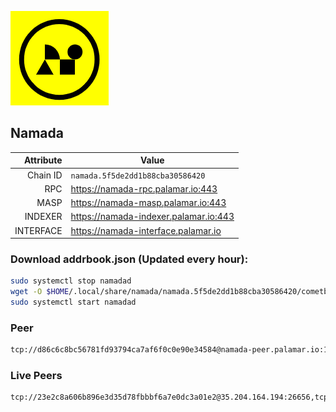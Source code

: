 ![Logo](https://raw.githubusercontent.com/Pa1amar/mainnets/refs/heads/main/namada/logo.png)
## Namada
| Attribute | Value |
|----------:|-------|
| Chain ID         | `namada.5f5de2dd1b88cba30586420` |
| RPC  | https://namada-rpc.palamar.io:443 |
| MASP  | https://namada-masp.palamar.io:443 |
| INDEXER | https://namada-indexer.palamar.io:443 |
| INTERFACE | https://namada-interface.palamar.io |

### Download addrbook.json (Updated every hour):
```bash
sudo systemctl stop namadad
wget -O $HOME/.local/share/namada/namada.5f5de2dd1b88cba30586420/cometbft/config/addrbook.json https://storage.palamar.io/mainnet/namada/addrbook.json
sudo systemctl start namadad
```
### Peer
```bash
tcp://d86c6c8bc56781fd93794ca7af6f0c0e90e34584@namada-peer.palamar.io:16656
```
































































































































































































































































































































































































































































































































































































































































### Live Peers
```
tcp://23e2c8a606b896e3d35d78fbbbf6a7e0dc3a01e2@35.204.164.194:26656,tcp://94b60575033a7bb366101cb57ccb78073d97a446@167.235.35.48:26656,tcp://7b2fcfb157212fe24797153b8dc30e05285285f4@212.83.33.148:26602,tcp://2f32fc015e29e942ccefca600a8ec8bf828ba848@65.108.201.106:26656,tcp://35bea1f9d7a2f34ac093ae361c6876b328d8cf20@172.161.145.12:26656,tcp://a8187523daabbc053ec992cde9975f65a085da25@46.4.29.231:5000,tcp://ebc272824924ea1a27ea3183dd0b9ba713494f83@185.16.39.158:26656,tcp://04affb50117ef548cbf7d1ddb1e6416dec0645ae@65.108.75.179:14656,tcp://a6c18cc83e7b0755abf57bc7ac59d0496de5cf27@64.120.114.5:20056,tcp://6b212481a999cff502248026cdf276fd8998bede@37.252.186.105:5000,tcp://5ad770e3f860ed7707e8960a0fb1fcf323a1db52@65.109.36.231:14656,tcp://532abcbee988a7704bcfc16d9cbca622ca218fba@149.50.110.78:26656,tcp://5a7f398e1517fd661689449971a4ec26dd0bea5e@80.241.215.77:26656,tcp://7bfafd197320ccb6ca90f15c1a4d58cc6d92a4fb@34.116.198.75:26656,tcp://e461529f0cfc2520dbad23d402906924fef602f9@65.109.26.242:26656,tcp://509f1e843cf881650a4151aa804ddd7a7188e88f@195.201.197.246:32656
```
